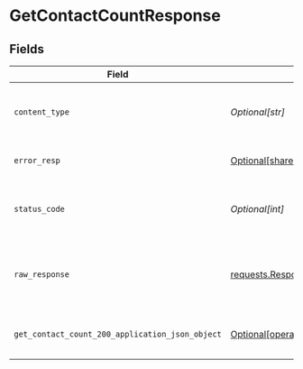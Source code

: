 # GetContactCountResponse


## Fields

| Field                                                                                                                      | Type                                                                                                                       | Required                                                                                                                   | Description                                                                                                                |
| -------------------------------------------------------------------------------------------------------------------------- | -------------------------------------------------------------------------------------------------------------------------- | -------------------------------------------------------------------------------------------------------------------------- | -------------------------------------------------------------------------------------------------------------------------- |
| `content_type`                                                                                                             | *Optional[str]*                                                                                                            | :heavy_check_mark:                                                                                                         | HTTP response content type for this operation                                                                              |
| `error_resp`                                                                                                               | [Optional[shared.ErrorResp]](undefined/models/shared/errorresp.md)                                                         | :heavy_minus_sign:                                                                                                         | The request could not be validated                                                                                         |
| `status_code`                                                                                                              | *Optional[int]*                                                                                                            | :heavy_check_mark:                                                                                                         | HTTP response status code for this operation                                                                               |
| `raw_response`                                                                                                             | [requests.Response](https://requests.readthedocs.io/en/latest/api/#requests.Response)                                      | :heavy_minus_sign:                                                                                                         | Raw HTTP response; suitable for custom response parsing                                                                    |
| `get_contact_count_200_application_json_object`                                                                            | [Optional[operations.GetContactCount200ApplicationJSON]](undefined/models/operations/getcontactcount200applicationjson.md) | :heavy_minus_sign:                                                                                                         | Contact count for the request successfully.                                                                                |
